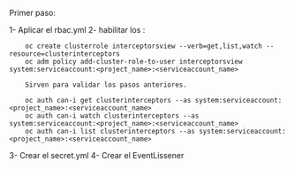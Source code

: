 Primer paso:

1- Aplicar el rbac.yml
2- habilitar los :

        oc create clusterrole interceptorsview --verb=get,list,watch --resource=clusterinterceptors
        oc adm policy add-cluster-role-to-user interceptorsview system:serviceaccount:<project_name>:<serviceaccount_name>
        
        Sirven para validar los pasos anteriores.
        
        oc auth can-i get clusterinterceptors --as system:serviceaccount:<project_name>:<serviceaccount_name>
        oc auth can-i watch clusterinterceptors --as system:serviceaccount:<project_name>:<serviceaccount_name>
        oc auth can-i list clusterinterceptors --as system:serviceaccount:<project_name>:<serviceaccount_name>
  3- Crear el secret.yml
  4- Crear el  EventLissener
  
  

